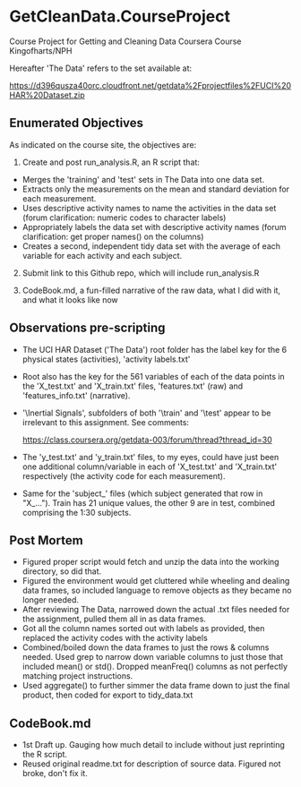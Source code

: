 GetCleanData.CourseProject
==========================

Course Project for Getting and Cleaning Data Coursera Course
Kingofharts/NPH

Hereafter 'The Data' refers to the set available at:

https://d396qusza40orc.cloudfront.net/getdata%2Fprojectfiles%2FUCI%20HAR%20Dataset.zip 

## Enumerated Objectives

As indicated on the course site, the objectives are:

1) Create and post run_analysis.R, an R script that:

* Merges the 'training' and 'test' sets in The Data into one data set.
* Extracts only the measurements on the mean and standard deviation for each measurement.
* Uses descriptive activity names to name the activities in the data set (forum clarification: numeric codes to character labels)
* Appropriately labels the data set with descriptive activity names (forum clarification: get proper names() on the columns)
* Creates a second, independent tidy data set with the average of each variable for each activity and each subject.

2) Submit link to this Github repo, which will include run_analysis.R

3) CodeBook.md, a fun-filled narrative of the raw data, what I did with it, and what it looks like now

## Observations pre-scripting

* The UCI HAR Dataset ('The Data') root folder has the label key for the 6 physical states (activities), 'activity labels.txt'
* Root also has the key for the 561 variables of each of the data points in the 'X_test.txt' and 'X_train.txt' files, 'features.txt' (raw) and 'features_info.txt' (narrative).
* '\Inertial Signals', subfolders of both '\train' and '\test' appear to be irrelevant to this assignment.  See comments:

    https://class.coursera.org/getdata-003/forum/thread?thread_id=30
    
* The 'y_test.txt' and 'y_train.txt' files, to my eyes, could have just been one additional column/variable in each of 'X_test.txt' and 'X_train.txt' respectively (the activity code for each measurement).
* Same for the 'subject_' files (which subject generated that row in "X_...").  Train has 21 unique values, the other 9 are in test, combined comprising the 1:30 subjects.

## Post Mortem

* Figured proper script would fetch and unzip the data into the working directory, so did that.
* Figured the environment would get cluttered while wheeling and dealing data frames, so included language to remove objects as they became no longer needed.
* After reviewing The Data, narrowed down the actual .txt files needed for the assignment, pulled them all in as data frames.
* Got all the column names sorted out with labels as provided, then replaced the activity codes with the activity labels
* Combined/boiled down the data frames to just the rows & columns needed.  Used grep to narrow down variable columns to just those that included mean() or std().  Dropped meanFreq() columns as not perfectly matching project instructions.
* Used aggregate() to further simmer the data frame down to just the final product, then coded for export to tidy_data.txt

## CodeBook.md

* 1st Draft up.  Gauging how much detail to include without just reprinting the R script.
* Reused original readme.txt for description of source data.  Figured not broke, don't fix it.
